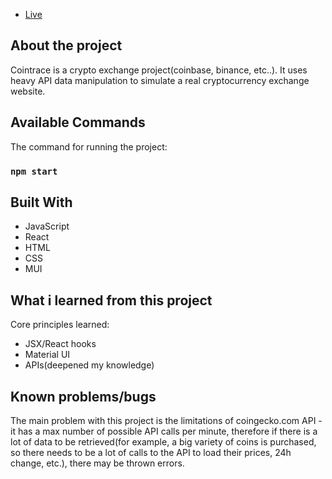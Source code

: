 - [Live](https://cointrace.netlify.app/ "Live View")

## About the project

Cointrace is a crypto exchange project(coinbase, binance, etc..). It uses heavy API data manipulation to simulate a real cryptocurrency exchange website.

## Available Commands

The command for running the project:

### `npm start`

## Built With

- JavaScript
- React
- HTML
- CSS
- MUI

## What i learned from this project

Core principles learned:
- JSX/React hooks
- Material UI
- APIs(deepened my knowledge)

## Known problems/bugs

The main problem with this project is the limitations of coingecko.com API - it has a max number of possible API calls per minute, therefore if there is a lot of
data to be retrieved(for example, a big variety of coins is purchased, so there needs to be a lot of calls to the API to load their prices, 24h change, etc.),
there may be thrown errors.
